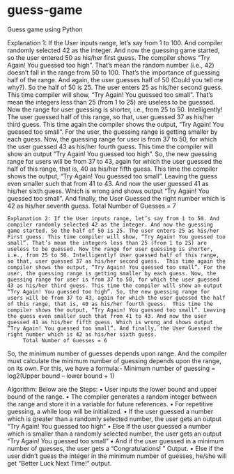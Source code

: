 # guess-game
Guess game using Python

Explanation 1: If the User inputs range, let’s say from 1 to 100. And compiler randomly selected 42 as the integer. And now the guessing game started, so the user entered 50 as his/her first guess. The compiler shows “Try Again! You guessed too high”. That’s mean the random number (i.e., 42) doesn’t fall in the range from 50 to 100. That’s the importance of guessing half of the range. And again, the user guesses half of 50 (Could you tell me why?). So the half of 50 is 25. The user enters 25 as his/her second guess. This time compiler will show, “Try Again! You guessed too small”. That’s mean the integers less than 25 (from 1 to 25) are useless to be guessed. Now the range for user guessing is shorter, i.e., from 25 to 50. Intelligently! The user guessed half of this range, so that, user guessed 37 as his/her third guess.  This time again the compiler shows the output, “Try Again! You guessed too small”. For the user, the guessing range is getting smaller by each guess. Now, the guessing range for user is from 37 to 50, for which the user guessed 43 as his/her fourth guess. This time the compiler will show an output “Try Again! You guessed too high”. So, the new guessing range for users will be from 37 to 43, again for which the user guessed the half of this range, that is, 40 as his/her fifth guess.  This time the compiler shows the output, “Try Again! You guessed too small”. Leaving the guess even smaller such that from 41 to 43. And now the user guessed 41 as his/her sixth guess. Which is wrong and shows output “Try Again! You guessed too small”. And finally, the User Guessed the right number which is 42 as his/her seventh guess.
          Total Number of Guesses = 7
          
          
    Explanation 2: If the User inputs range, let’s say from 1 to 50. And compiler randomly selected 42 as the integer. And now the guessing game started. So the half of 50 is 25. The user enters 25 as his/her First guess. This time compiler will show, “Try Again! You guessed too small”. That’s mean the integers less than 25 (from 1 to 25) are useless to be guessed. Now the range for user guessing is shorter, i.e., from 25 to 50. Intelligently! User guessed half of this range, so that, user guessed 37 as his/her second guess.  This time again the compiler shows the output, “Try Again! You guessed too small”. For the user, the guessing range is getting smaller by each guess. Now, the guessing range for user is from 37 to 50, for which the user guessed 43 as his/her third guess. This time the compiler will show an output “Try Again! You guessed too high”. So, the new guessing range for users will be from 37 to 43, again for which the user guessed the half of this range, that is, 40 as his/her fourth guess.  This time the compiler shows the output, “Try Again! You guessed too small”. Leaving the guess even smaller such that from 41 to 43. And now the user guessed 41 as his/her fifth guess. Which is wrong and shows output “Try Again! You guessed too small”. And finally, the User Guessed the right number which is 42 as his/her sixth guess.
         Total Number of Guesses = 6
         
So, the minimum number of guesses depends upon range. And the compiler must calculate the minimum number of guessing depends upon the range, on its own. For this, we have a formula:-
Minimum number of guessing = log2(Upper bound – lower bound + 1)


Algorithm: Below are the Steps:
•	User inputs the lower bound and upper bound of the range.
•	The compiler generates a random integer between the range and store it in a variable for future references.
•	For repetitive guessing, a while loop will be initialized.
•	If the user guessed a number which is greater than a randomly selected number, the user gets an output “Try Again! You guessed too high“
•	Else If the user guessed a number which is smaller than a randomly selected number, the user gets an output “Try Again! You guessed too small”
•	And if the user guessed in a minimum number of guesses, the user gets a “Congratulations! ” Output.
•	Else if the user didn’t guess the integer in the minimum number of guesses, he/she will get “Better Luck Next Time!” output.
